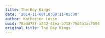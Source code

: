 ```yaml
---
title: The Boy Kings
date: '2014-11-08T18:00:11-05:00'
author: Katherine Losse
uuid: 78add78f-a842-43ea-b718-75d4a1acf504
original_title: The Boy Kings
---
```


